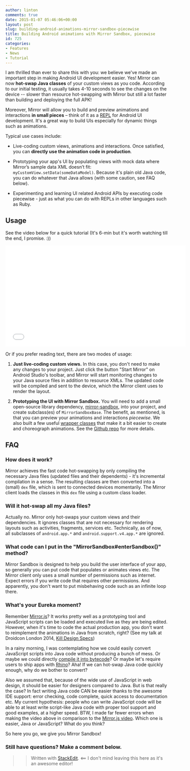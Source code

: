 ```yaml
---
author: linton
comments: true
date: 2015-01-07 05:46:06+00:00
layout: post
slug: building-android-animations-mirror-sandbox-piecewise
title: Building Android animations with Mirror Sandbox, piecewise
id: 725
categories:
- Features
- News
- Tutorial
---
```


I am thrilled than ever to share this with you: we believe we've made an important step in making Android UI development easier. Yes! Mirror can now **hot-swap Java classes** of your custom views as you code. According to our initial testing, it usually takes 4-10 seconds to see the changes on the device -- slower than resource hot-swapping with Mirror but still a lot faster than building and deploying the full APK!





Moreover, Mirror will allow you to build and preview animations and interactions **in small pieces** – think of it as a [REPL](https://en.wikipedia.org/wiki/Read%E2%80%93eval%E2%80%93print_loop) for Android UI development. It's a great way to build UIs especially for dynamic things such as animations.





Typical use cases include:







  * Live-coding custom views, animations and interactions. Once satisfied, you can **directly use the animation code in production**.


  * Prototyping your app's UI by populating views with mock data where Mirror’s sample data XML doesn’t fit: `myCustomView.setData(someDataModel)`. Because it's plain old Java code, you can do whatever that Java allows (with some caution, see FAQ below).


  * Experimenting and learning UI related Android APIs by executing code piecewise - just as what you can do with REPLs in other languages such as Ruby.





## Usage





See the video below for a quick tutorial (It's 6-min but it's worth watching till the end, I promise. :))
<p><iframe width="560" height="315" src="//www.youtube.com/embed/r4r5g4tSwW0?rel=0" frameborder="0" allowfullscreen></iframe></p>






Or if you prefer reading text, there are two modes of usage:







  1. **Just live-coding custom views.** In this case, you don't need to make any changes to your project. Just click the button "Start Mirror" on Android Studio's toolbar, and Mirror will start monitoring changes to your Java source files in addition to resource XMLs. The updated code will be compiled and sent to the device, which the Mirror client uses to render the layout.


  2. **Prototyping the UI with Mirror Sandbox.** You will need to add a small open-source library dependency, [mirror-sandbox](https://github.com/jimulabs/mirror-sandbox), into your project, and create subclass(es) of `MirrorSandboxBase`. The benefit, as mentioned, is that you can preview your animations and interactions _piecewise_. We also built a few useful [wrapper classes](https://github.com/jimulabs/motion-kit) that make it a bit easier to create and choreograph animations. See the [Github repo](https://github.com/jimulabs/mirror-sandbox) for more details.





## FAQ





### How does it work?





Mirror achieves the fast code hot-swapping by only compiling the necessary Java files (updated files and their dependents) - it's incremental compilation in a sense. The resulting classes are then converted into a (small) `dex` file, which is sent to connected devices momentarily. The Mirror client loads the classes in this `dex` file using a custom class loader.





### Will it hot-swap all my Java files?





Actually no. Mirror only hot-swaps your custom views and their dependencies. It ignores classes that are not necessary for rendering layouts such as activities, fragments, services etc. Technically, as of now, all subclasses of `android.app.*` and `android.support.v4.app.*` are ignored.





### What code can I put in the "MirrorSandbox#enterSandbox()" method?





Mirror Sandbox is designed to help you build the user interface of your app, so generally you can put code that populates or animates views etc. The Mirror client only uses a small number of permissions such as internet. Expect errors if you write code that requires other permissions. And apparently, you don't want to put misbehaving code such as an infinite loop there.





### What's your Eureka moment?





Remember [Mirror.js]({{site.baseurl}}/mirrorjs-preview/)? It works pretty well as a prototyping tool and JavaScript scripts can be loaded and executed live as they are being edited. However, when it's time to code the actual production app, you don't want to reimplement the animations in Java from scratch, right? (See my talk at Droidcon London 2014, [Kill Design Specs](http://www.slideshare.net/lintonye/kill-design-specs-droidcon-london-2014))





In a rainy morning, I was contemplating how we could easily convert JavaScript scripts into Java code without producing a bunch of mess. Or maybe we could directly [compile it into bytecode](https://developer.mozilla.org/en-US/docs/Mozilla/Projects/Rhino/JavaScript_Compiler)? Or maybe let's require users to ship apps with [Rhino](https://developer.mozilla.org/en-US/docs/Mozilla/Projects/Rhino)? Aha! If we can hot-swap Java code quickly enough, why do we bother to convert?





Also we assumed that, because of the wide use of JavaScript in web design, it should be easier for designers compared to Java. But is that really the case? In fact writing Java code CAN be easier thanks to the awesome IDE support: error checking, code complete, quick access to documentation etc. My current hypothesis: people who can write JavaScript code will be able to at least write script-like Java code with proper tool support and good examples, at a higher speed. BTW, I made far fewer errors when making the video above in comparison to the [Mirror.js video]({{site.baseurl}}/mirrorjs-preview/). Which one is easier, Java or JavaScript? What do you think?





So here you go, we give you Mirror Sandbox!





### Still have questions? Make a comment below.





<blockquote>
  
> 
> Written with [StackEdit](https://stackedit.io/). <== I don't mind leaving this here as it's an awesome editor!
> 
> 
</blockquote>



